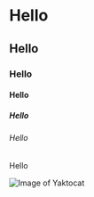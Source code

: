 # Hello
## Hello
### Hello
#### Hello
##### Hello
###### Hello

Hello

![Image of Yaktocat](https://octodex.github.com/images/yaktocat.png)
